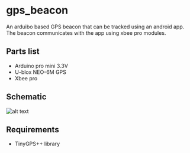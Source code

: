 # gps_beacon

An arduibo based GPS beacon that can be tracked using an android app.
The beacon communicates with the app using xbee pro modules.

## Parts list
* Arduino pro mini 3.3V
* U-blox NEO-6M GPS
* Xbee pro

## Schematic
![alt text](https://moreillon.duckdns.org/projects/images/gps_beacon_v2_schema.png)

## Requirements
* TinyGPS++ library


